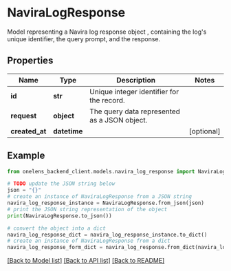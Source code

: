 # NaviraLogResponse

Model representing a Navira log response object , containing the log's unique identifier, the query prompt, and the response.

## Properties

Name | Type | Description | Notes
------------ | ------------- | ------------- | -------------
**id** | **str** | Unique integer identifier for the record. | 
**request** | **object** | The query data represented as a JSON object. | 
**created_at** | **datetime** |  | [optional] 

## Example

```python
from onelens_backend_client.models.navira_log_response import NaviraLogResponse

# TODO update the JSON string below
json = "{}"
# create an instance of NaviraLogResponse from a JSON string
navira_log_response_instance = NaviraLogResponse.from_json(json)
# print the JSON string representation of the object
print(NaviraLogResponse.to_json())

# convert the object into a dict
navira_log_response_dict = navira_log_response_instance.to_dict()
# create an instance of NaviraLogResponse from a dict
navira_log_response_form_dict = navira_log_response.from_dict(navira_log_response_dict)
```
[[Back to Model list]](../README.md#documentation-for-models) [[Back to API list]](../README.md#documentation-for-api-endpoints) [[Back to README]](../README.md)


